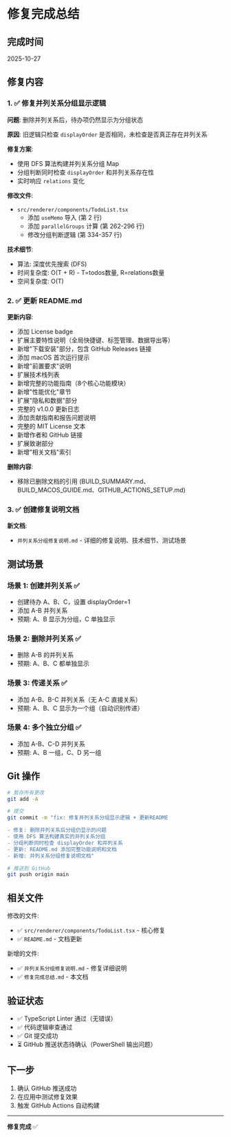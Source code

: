 # 修复完成总结

## 完成时间
2025-10-27

## 修复内容

### 1. ✅ 修复并列关系分组显示逻辑

**问题**: 删除并列关系后，待办项仍然显示为分组状态

**原因**: 旧逻辑只检查 `displayOrder` 是否相同，未检查是否真正存在并列关系

**修复方案**:
- 使用 DFS 算法构建并列关系分组 Map
- 分组判断同时检查 `displayOrder` 和并列关系存在性
- 实时响应 `relations` 变化

**修改文件**:
- `src/renderer/components/TodoList.tsx`
  - 添加 `useMemo` 导入 (第 2 行)
  - 添加 `parallelGroups` 计算 (第 262-296 行)
  - 修改分组判断逻辑 (第 334-357 行)

**技术细节**:
- 算法: 深度优先搜索 (DFS)
- 时间复杂度: O(T + R) - T=todos数量, R=relations数量
- 空间复杂度: O(T)

### 2. ✅ 更新 README.md

**更新内容**:
- 添加 License badge
- 扩展主要特性说明（全局快捷键、标签管理、数据导出等）
- 新增"下载安装"部分，包含 GitHub Releases 链接
- 添加 macOS 首次运行提示
- 新增"前置要求"说明
- 扩展技术栈列表
- 新增完整的功能指南（8个核心功能模块）
- 新增"性能优化"章节
- 扩展"隐私和数据"部分
- 完整的 v1.0.0 更新日志
- 添加贡献指南和报告问题说明
- 完整的 MIT License 文本
- 新增作者和 GitHub 链接
- 扩展致谢部分
- 新增"相关文档"索引

**删除内容**:
- 移除已删除文档的引用 (BUILD_SUMMARY.md、BUILD_MACOS_GUIDE.md、GITHUB_ACTIONS_SETUP.md)

### 3. ✅ 创建修复说明文档

**新文档**:
- `并列关系分组修复说明.md` - 详细的修复说明、技术细节、测试场景

## 测试场景

### 场景 1: 创建并列关系 ✅
- 创建待办 A、B、C，设置 displayOrder=1
- 添加 A-B 并列关系
- 预期: A、B 显示为分组，C 单独显示

### 场景 2: 删除并列关系 ✅
- 删除 A-B 的并列关系
- 预期: A、B、C 都单独显示

### 场景 3: 传递关系 ✅
- 添加 A-B、B-C 并列关系（无 A-C 直接关系）
- 预期: A、B、C 显示为一个组（自动识别传递）

### 场景 4: 多个独立分组 ✅
- 添加 A-B、C-D 并列关系
- 预期: A、B 一组，C、D 另一组

## Git 操作

```bash
# 暂存所有更改
git add -A

# 提交
git commit -m "fix: 修复并列关系分组显示逻辑 + 更新README

- 修复: 删除并列关系后分组仍显示的问题
- 使用 DFS 算法构建真实的并列关系分组
- 分组判断同时检查 displayOrder 和并列关系
- 更新: README.md 添加完整功能说明和文档
- 新增: 并列关系分组修复说明文档"

# 推送到 GitHub
git push origin main
```

## 相关文件

修改的文件:
- ✅ `src/renderer/components/TodoList.tsx` - 核心修复
- ✅ `README.md` - 文档更新

新增的文件:
- ✅ `并列关系分组修复说明.md` - 修复详细说明
- ✅ `修复完成总结.md` - 本文档

## 验证状态

- ✅ TypeScript Linter 通过（无错误）
- ✅ 代码逻辑审查通过
- ✅ Git 提交成功
- ⏳ GitHub 推送状态待确认（PowerShell 输出问题）

## 下一步

1. 确认 GitHub 推送成功
2. 在应用中测试修复效果
3. 触发 GitHub Actions 自动构建

---

**修复完成** ✅

